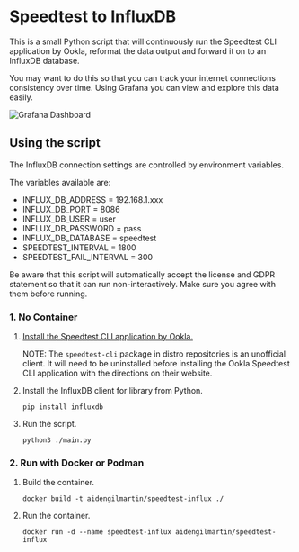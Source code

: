 # Speedtest to InfluxDB

This is a small Python script that will continuously run the Speedtest CLI application by Ookla, reformat the data output and forward it on to an InfluxDB database.

You may want to do this so that you can track your internet connections consistency over time. Using Grafana you can view and explore this data easily.

![Grafana Dashboard](https://i.imgur.com/8cUdMy7.png)

## Using the script

The InfluxDB connection settings are controlled by environment variables.

The variables available are:
- INFLUX_DB_ADDRESS = 192.168.1.xxx
- INFLUX_DB_PORT = 8086
- INFLUX_DB_USER = user
- INFLUX_DB_PASSWORD = pass
- INFLUX_DB_DATABASE = speedtest
- SPEEDTEST_INTERVAL = 1800
- SPEEDTEST_FAIL_INTERVAL = 300

Be aware that this script will automatically accept the license and GDPR statement so that it can run non-interactively. Make sure you agree with them before running.

### 1. No Container

1. [Install the Speedtest CLI application by Ookla.](https://www.speedtest.net/apps/cli)

    NOTE: The `speedtest-cli` package in distro repositories is an unofficial client. It will need to be uninstalled before installing the Ookla Speedtest CLI application with the directions on their website.

2. Install the InfluxDB client for library from Python.

    `pip install influxdb`

3. Run the script.

    `python3 ./main.py`

### 2. Run with Docker or Podman

1. Build the container.

    `docker build -t aidengilmartin/speedtest-influx ./`

2. Run the container.

    `docker run -d --name speedtest-influx aidengilmartin/speedtest-influx`

